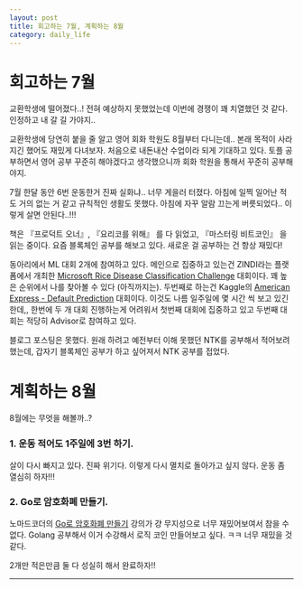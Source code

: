 ```yaml
---
layout: post
title: 회고하는 7월, 계획하는 8월
category: daily_life
---
```


# 회고하는 7월

교환학생에 떨어졌다..! 전혀 예상하지 못했었는데 이번에 경쟁이 꽤 치열했던 것 같다. 인정하고 내 갈 길 가야지..

교환학생에 당연히 붙을 줄 알고 영어 회화 학원도 8월부터 다니는데.. 본래 목적이 사라지긴 했어도 재밌게 다녀보자. 처음으로 내돈내산 수업이라 되게 기대하고 있다. 토플 공부하면서 영어 공부 꾸준히 해야겠다고 생각했으니까 회화 학원을 통해서 꾸준히 공부해야지.

7월 한달 동안 6번 운동한거 진짜 실화냐.. 너무 게을러 터졌다. 아침에 일찍 일어난 적도 거의 없는 거 같고 규칙적인 생활도 못했다. 아침에 자꾸 알람 끄는게 버릇되었다.. 이렇게 살면 안된다..!!!

책은 『프로덕트 오너』, 『요리코를 위해』 를 다 읽었고, 『마스터링 비트코인』 을 읽는 중이다. 요즘 블록체인 공부를 해보고 있다. 새로운 걸 공부하는 건 항상 재밌다!

동아리에서 ML 대회 2개에 참여하고 있다. 메인으로 집중하고 있는건 ZINDI라는 플랫폼에서 개최한 [Microsoft Rice Disease Classification Challenge](https://zindi.africa/competitions/microsoft-rice-disease-classification-challenge/leaderboard) 대회이다. 꽤 높은 순위에서 나를 찾아볼 수 있다 (아직까지는). 두번째로 하는건 Kaggle의 [American Express - Default Prediction](https://www.kaggle.com/competitions/amex-default-prediction) 대회이다. 이것도 나름 일주일에 몇 시간 씩 보고 있긴 한데,, 한번에 두 개 대회 진행하는게 어려워서 첫번째 대회에 집중하고 있고 두번째 대회는 적당히 Advisor로 참여하고 있다.

블로그 포스팅은 못했다. 원래 하려고 예전부터 이해 못했던 NTK를 공부해서 적어보려 했는데, 갑자기 블록체인 공부가 하고 싶어져서 NTK 공부를 접었다.

# 계획하는 8월

8월에는 무엇을 해볼까..?

### 1. 운동 적어도 1주일에 3번 하기.

살이 다시 빠지고 있다. 진짜 위기다. 이렇게 다시 멸치로 돌아가고 싶지 않다. 운동 좀 열심히 하자!!!

### 2. Go로 암호화폐 만들기.

노마드코더의 [Go로 암호화폐 만들기](https://nomadcoders.co/nomadcoin) 강의가 걍 무지성으로 너무 재밌어보여서 참을 수 없다. Golang 공부해서 이거 수강해서 로직 코인 만들어보고 싶다. ㅋㅋ 너무 재밌을 것 같다.

2개만 적은만큼 둘 다 성실히 해서 완료하자!!

- - -